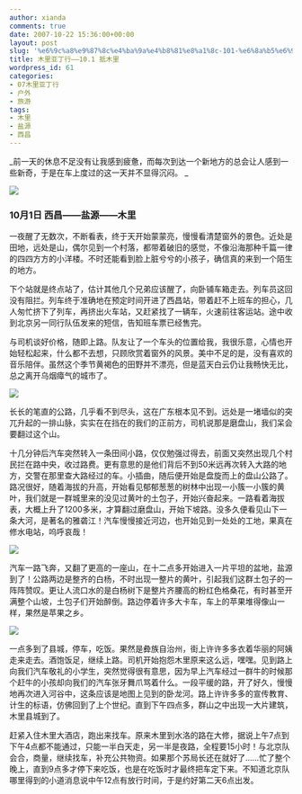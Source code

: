 ```yaml
---
author: xianda
comments: true
date: 2007-10-22 15:36:00+00:00
layout: post
slug: '%e6%9c%a8%e9%87%8c%e4%ba%9a%e4%b8%81%e8%a1%8c-101-%e6%8a%b5%e6%9c%a8%e9%87%8c'
title: 木里亚丁行——10.1 抵木里
wordpress_id: 61
categories:
- 07木里亚丁行
- 户外
- 旅游
tags:
- 木里
- 盐源
- 西昌
---
```


_前一天的休息不足没有让我感到疲惫，而每次到达一个新地方的总会让人感到一些新奇，于是在车上度过的这一天并不显得沉闷。 _

 

![](http://tkfiles.storage.live.com/y1pSlGiGjDE0a1Dt7tnIrfg45cvXOcVAe547j_Nc9twmSxtf7hc3PqJxBkWjT4UH4pdKRrBa1rUPWU)

 

 

### 10月1日 西昌——盐源——木里 

 

 

一夜醒了无数次，不断看表，终于天开始蒙蒙亮，慢慢看清楚窗外的景色。近处是田地，远处是山，偶尔见到一个村落，都带着破旧的感觉，不像沿海那种千篇一律的四四方方的小洋楼。不时还能看到脸上脏兮兮的小孩子，确信真的来到一个陌生的地方。

 

下个站就是终点站了，估计其他几个兄弟应该醒了，向卧铺车箱走去。列车员这回没有阻拦。列车终于准确地在预定时间开进了西昌站，带着赶不上班车的担心，几人匆忙挤下了列车，再挤出火车站，又赶紧找了一辆车，火速前往客运站。途中收到北京另一同行队伍发来的短信，告知班车票已经售完。

 

与司机谈好价格，随即上路。队友让了一个车头的位置给我，我很乐意，心情也开始轻松起来，什么都不去想，只顾欣赏着窗外的风景。美中不足的是，没有喜欢的音乐陪伴。虽然这个季节黄褐色的田野并不漂亮，但是蓝天白云仍让我畅快无比，总之离开乌烟瘴气的城市了。

<!-- more -->  

![](http://tkfiles.storage.live.com/y1pSlGiGjDE0a3hOwNjIa9lnEcnKOL6TorplxgWe5gOmy4KBDtXxertCPlnAoZJpE4W3OxMvWb_WGM)

 

 

长长的笔直的公路，几乎看不到尽头，这在广东根本见不到。远处是一堵墙似的突兀升起的一排山脉，实实在在挡在的我们的正前方，司机说那是磨盘山，我们呆会要翻过这个山。

 

十几分钟后汽车突然转入一条田间小路，仅仅勉强过得去，前面又突然出现几个村民拦在路中央，收过路费。更有意思的是他们背后不到50米远再次转入大路的地方，交警在那里查大路经过的车。小插曲，随后便开始是盘旋而上的盘山公路了。路况很好，随着海拔的升高，开始看见郁郁葱葱的树林中出现一小簇一小簇的黄叶，我们就是一群城里来的没见过黄叶的土包子，开始兴奋起来。一路看着海拔表，大概上升了1200多米，才算翻过磨盘山，开始下坡路。没多久便看见山下一条大河，是著名的雅砻江！汽车慢慢接近河边，也开始见到一处处的工地，果真在修水电站，呜呼哀哉！

 

![](http://tkfiles.storage.live.com/y1pSlGiGjDE0a3YdV0GUFY3_8JEFGKjQVhKmKJD5OdjmX4zI7N5Zku6qep4tGypw3ign7KEPyfhKE4)

 

 

汽车一路飞奔，又翻了更高的一座山，在十二点多开始进入一片平坦的盆地，盐源到了！公路两边是整齐的白杨，不时出现一整片的黄叶，引起我们这群土包子的一阵阵赞叹。更让人流口水的是白杨树下是整片齐腰高的粉红色格桑花，有时甚至开满整个山坡，土包子们开始醉倒。路边停着许多大卡车，车上的苹果堆得像山一样，果然是苹果之乡。

 

![](http://tkfiles.storage.live.com/y1pSlGiGjDE0a1YBUAx6c2u5yPotBuqzhH4p3WscADITU7YFh1itkEuK7b5ovpGjjWIdht8kL8IcHY)

 

 

一点多到了县城，停车，吃饭。果然是彜族自治州，街上许许多多衣着华丽的阿姨走来走去。酒饱饭足，继续上路。司机开始抱怨木里原来这么远，嘿嘿。见到路上向我们汽车敬礼的小学生，突然觉得很有意思，因为早上汽车经过一群牛的时候那个赶牛的小孩却向我们的汽车张牙舞爪骂着什么。一段平缓的路，开了好久，慢慢地再次进入河谷中，这条应该是地图上见到的卧龙河。路上许许多多的宣传教育、计生的标语，仿佛回到了上个世纪。直到下午四点多，群山之中出现一大片建筑，木里县城到了。

 

赶紧入住木里大酒店，跑出来找车。原来木里到水洛的路在大修，据说上午7点到下午4点都不能通过，只能一半白天走，另一半是夜路，全程要15小时！与北京队会合，商量，继续找车，补充公共物资。如果那个苏局长还在就好了……忙了整个晚上，直到9点多才停下来吃饭，也是在吃饭时才最终把车定下来。不知道北京队哪里得到的小道消息说中午12点有放行时间，于是约好第二天6点出发。

 

          

